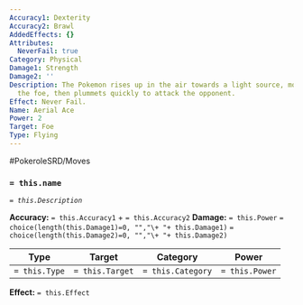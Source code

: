```yaml
---
Accuracy1: Dexterity
Accuracy2: Brawl
AddedEffects: {}
Attributes:
  NeverFail: true
Category: Physical
Damage1: Strength
Damage2: ''
Description: The Pokemon rises up in the air towards a light source, momentarily blinding
  the foe, then plummets quickly to attack the opponent.
Effect: Never Fail.
Name: Aerial Ace
Power: 2
Target: Foe
Type: Flying
---
```


#PokeroleSRD/Moves

### `= this.name`
*`= this.Description`*

**Accuracy:** `= this.Accuracy1` + `= this.Accuracy2`
**Damage:** `= this.Power` `= choice(length(this.Damage1)=0, "","\+ "+ this.Damage1)` `= choice(length(this.Damage2)=0, "","\+ "+ this.Damage2)`

| Type          | Target          | Category          | Power          |
| ------------- | --------------- | ----------------  | -------------- |
| `= this.Type` | `= this.Target` | `= this.Category` | `= this.Power` | 

**Effect:** `= this.Effect`